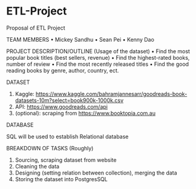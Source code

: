 # ETL-Project

Proposal of ETL Project


TEAM MEMBERS
•	Mickey Sandhu
•	Sean Pei
•	Kenny Dao

PROJECT DESCRIPTION/OUTLINE (Usage of the dataset)
•	Find the most popular book titles (best sellers, revenue)
•	Find the highest-rated books, number of review
•	Find the most recently released titles
•	Find the good reading books by genre, author, country, ect.

DATASET

1.	Kaggle: https://www.kaggle.com/bahramjannesarr/goodreads-book-datasets-10m?select=book900k-1000k.csv
2.	API: https://www.goodreads.com/api
3.	(optional): scraping from https://www.booktopia.com.au

DATABASE

SQL will be used to establish Relational database

BREAKDOWN OF TASKS (Roughly)

1.	Sourcing, scraping dataset from website
2.	Cleaning the data
3.	Designing (setting relation between collection), merging the data
4.	Storing the dataset into PostgresSQL
